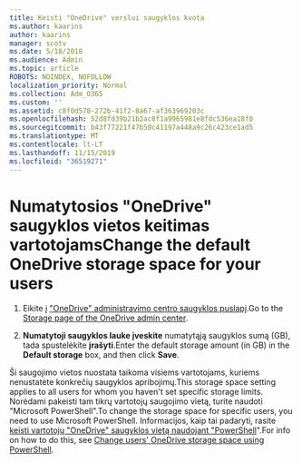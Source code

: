 ```yaml
---
title: Keisti "OneDrive" verslui saugyklos kvota
ms.author: kaarins
author: kaarins
manager: scotv
ms.date: 5/18/2018
ms.audience: Admin
ms.topic: article
ROBOTS: NOINDEX, NOFOLLOW
localization_priority: Normal
ms.collection: Adm_O365
ms.custom: ''
ms.assetid: c8f0d578-272b-41f2-8a67-af363969203c
ms.openlocfilehash: 52d8fd39b21b2ac8f1a9965981e8fdc536ea18f0
ms.sourcegitcommit: b43f77221f47b50c41197a448a9c26c423ce1ad5
ms.translationtype: MT
ms.contentlocale: lt-LT
ms.lasthandoff: 11/15/2019
ms.locfileid: "36519271"
---
```

# <a name="change-the-default-onedrive-storage-space-for-your-users"></a><span data-ttu-id="b0c52-102">Numatytosios "OneDrive" saugyklos vietos keitimas vartotojams</span><span class="sxs-lookup"><span data-stu-id="b0c52-102">Change the default OneDrive storage space for your users</span></span>

1. <span data-ttu-id="b0c52-103">Eikite į ["OneDrive" administravimo centro saugyklos puslapį](https://admin.onedrive.com/?v=StorageSettings).</span><span class="sxs-lookup"><span data-stu-id="b0c52-103">Go to the [Storage page of the OneDrive admin center](https://admin.onedrive.com/?v=StorageSettings).</span></span>
    
2. <span data-ttu-id="b0c52-104">**Numatytoji saugyklos lauke įveskite** numatytąją saugyklos sumą (GB), tada spustelėkite **įrašyti**.</span><span class="sxs-lookup"><span data-stu-id="b0c52-104">Enter the default storage amount (in GB) in the **Default storage** box, and then click **Save**.</span></span>
    
<span data-ttu-id="b0c52-105">Ši saugojimo vietos nuostata taikoma visiems vartotojams, kuriems nenustatėte konkrečių saugyklos apribojimų.</span><span class="sxs-lookup"><span data-stu-id="b0c52-105">This storage space setting applies to all users for whom you haven't set specific storage limits.</span></span> <span data-ttu-id="b0c52-106">Norėdami pakeisti tam tikrų vartotojų saugojimo vietą, turite naudoti "Microsoft PowerShell".</span><span class="sxs-lookup"><span data-stu-id="b0c52-106">To change the storage space for specific users, you need to use Microsoft PowerShell.</span></span> <span data-ttu-id="b0c52-107">Informacijos, kaip tai padaryti, rasite [keisti vartotojų "OneDrive" saugyklos vietą naudojant "PowerShell](https://go.microsoft.com/fwlink/?linkid=866402)".</span><span class="sxs-lookup"><span data-stu-id="b0c52-107">For info on how to do this, see [Change users' OneDrive storage space using PowerShell](https://go.microsoft.com/fwlink/?linkid=866402).</span></span>
  

